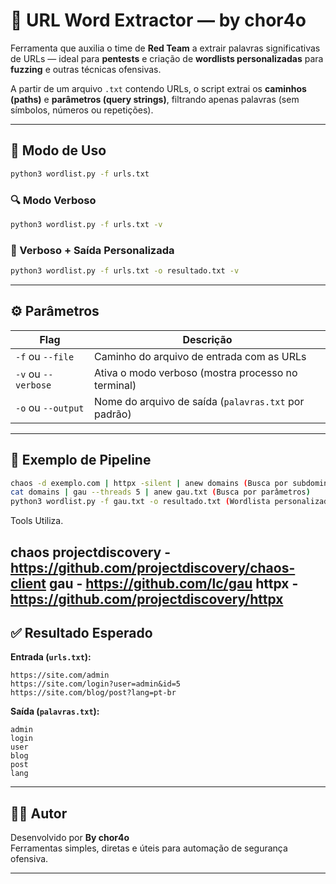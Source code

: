 
# 🦖 URL Word Extractor — by chor4o

Ferramenta que auxilia o time de **Red Team** a extrair palavras significativas de URLs — ideal para **pentests** e criação de **wordlists personalizadas** para **fuzzing** e outras técnicas ofensivas.

A partir de um arquivo `.txt` contendo URLs, o script extrai os **caminhos (paths)** e **parâmetros (query strings)**, filtrando apenas palavras (sem símbolos, números ou repetições).

---

## 🚀 Modo de Uso

```bash
python3 wordlist.py -f urls.txt
```

### 🔍 Modo Verboso

```bash
python3 wordlist.py -f urls.txt -v
```

### 💾 Verboso + Saída Personalizada

```bash
python3 wordlist.py -f urls.txt -o resultado.txt -v
```

---

## ⚙️ Parâmetros

| Flag             | Descrição                                 |
|------------------|--------------------------------------------|
| `-f` ou `--file` | Caminho do arquivo de entrada com as URLs  |
| `-v` ou `--verbose` | Ativa o modo verboso (mostra processo no terminal) |
| `-o` ou `--output` | Nome do arquivo de saída (`palavras.txt` por padrão) |

---

## 🧪 Exemplo de Pipeline

```bash
chaos -d exemplo.com | httpx -silent | anew domains (Busca por subdominios e valida se esta ativo)
cat domains | gau --threads 5 | anew gau.txt (Busca por parâmetros)
python3 wordlist.py -f gau.txt -o resultado.txt (Wordlista personalizado criado)
```
Tools Utiliza.

chaos projectdiscovery - https://github.com/projectdiscovery/chaos-client
gau - https://github.com/lc/gau
httpx - https://github.com/projectdiscovery/httpx
---

## ✅ Resultado Esperado

**Entrada (`urls.txt`):**

```
https://site.com/admin
https://site.com/login?user=admin&id=5
https://site.com/blog/post?lang=pt-br
```

**Saída (`palavras.txt`):**

```
admin
login
user
blog
post
lang
```

---
## 👨‍💻 Autor

Desenvolvido por **By chor4o**  
Ferramentas simples, diretas e úteis para automação de segurança ofensiva.

---
